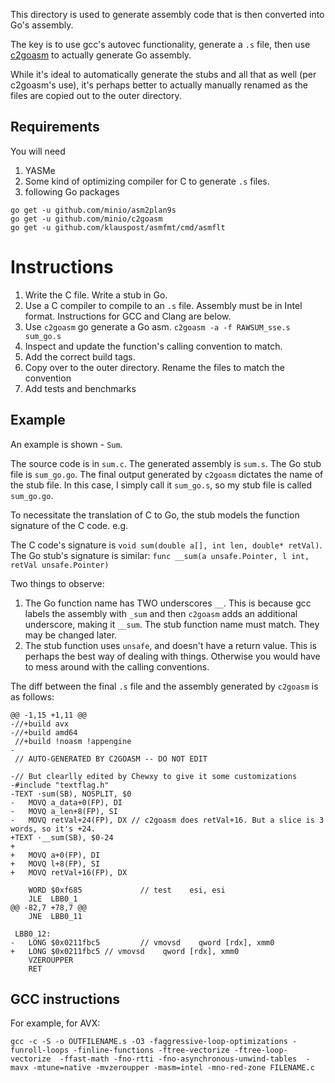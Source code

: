 This directory is used to generate assembly code that is then converted into Go's assembly.

The key is to use gcc's autovec functionality, generate a `.s` file, then use [c2goasm](https://github.com/minio/c2goasm) to actually generate Go assembly.

While it's ideal to automatically generate the stubs and all that as well (per c2goasm's use), it's perhaps better to actually manually renamed as the files are copied out to the outer directory.

## Requirements ##

You will need

1. YASMe
2. Some kind of optimizing compiler for C to generate `.s` files.
3. following Go packages

```
go get -u github.com/minio/asm2plan9s
go get -u github.com/minio/c2goasm
go get -u github.com/klauspost/asmfmt/cmd/asmflt
```

# Instructions #

1. Write the C file. Write a stub in Go.
2. Use a C compiler to compile to an `.s` file. Assembly must be in Intel format. Instructions for GCC and Clang are below.
3. Use `c2goasm` go generate a Go asm. `c2goasm -a -f RAWSUM_sse.s sum_go.s`
4. Inspect and update the function's calling convention to match.
5. Add the correct build tags.
6. Copy over to the outer directory. Rename the files to match the convention
7. Add tests and benchmarks

## Example ##

An example is shown - `Sum`.

The source code is in `sum.c`. The generated assembly is `sum.s`. The Go stub file is `sum_go.go`. The final output generated by `c2goasm` dictates the name of the stub file. In this case, I simply call it `sum_go.s`, so my stub file is called `sum_go.go`.

To necessitate the translation of C to Go, the stub models the function signature of the C code. e.g.

The C code's signature is `void sum(double a[], int len, double* retVal)`. The Go stub's signature is similar: `func __sum(a unsafe.Pointer, l int, retVal unsafe.Pointer)`

Two things to observe:

1. The Go function name has TWO underscores `__`. This is because gcc labels the assembly with `_sum` and then `c2goasm` adds an additional underscore, making it `__sum`. The stub function name must match. They may be changed later.
2. The stub function uses `unsafe`, and doesn't have a return value. This is perhaps the best way of dealing with things. Otherwise you would have to mess around with the calling conventions.

The diff between the final `.s` file and the assembly generated by `c2goasm` is as follows:

```
@@ -1,15 +1,11 @@
-//+build avx
-//+build amd64
 //+build !noasm !appengine
-
 // AUTO-GENERATED BY C2GOASM -- DO NOT EDIT

-// But clearlly edited by Chewxy to give it some customizations
-#include "textflag.h"
-TEXT ·sum(SB), NOSPLIT, $0
-	MOVQ a_data+0(FP), DI
-	MOVQ a_len+8(FP), SI
-	MOVQ retVal+24(FP), DX // c2goasm does retVal+16. But a slice is 3 words, so it's +24.
+TEXT ·__sum(SB), $0-24
+
+	MOVQ a+0(FP), DI
+	MOVQ l+8(FP), SI
+	MOVQ retVal+16(FP), DX

 	WORD $0xf685             // test    esi, esi
 	JLE  LBB0_1
@@ -82,7 +78,7 @@
 	JNE  LBB0_11

 LBB0_12:
-	LONG $0x0211fbc5         // vmovsd    qword [rdx], xmm0
+	LONG $0x0211fbc5 // vmovsd    qword [rdx], xmm0
 	VZEROUPPER
 	RET
```

## GCC instructions ##

For example, for AVX:

```
gcc -c -S -o OUTFILENAME.s -O3 -faggressive-loop-optimizations -funroll-loops -finline-functions -ftree-vectorize -ftree-loop-vectorize  -ffast-math -fno-rtti -fno-asynchronous-unwind-tables  -mavx -mtune=native -mvzeroupper -masm=intel -mno-red-zone FILENAME.c
```
